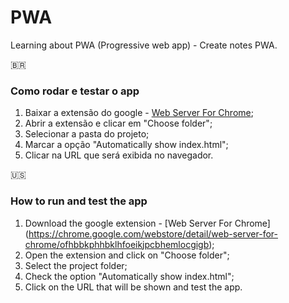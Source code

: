 # PWA
Learning about PWA (Progressive web app) - Create notes PWA.

:brazil:


### Como rodar e testar o app
1. Baixar a extensão do google - [Web Server For Chrome](https://chrome.google.com/webstore/detail/web-server-for-chrome/ofhbbkphhbklhfoeikjpcbhemlocgigb);
2. Abrir a extensão e clicar em "Choose folder";
3. Selecionar a pasta do projeto;
4. Marcar a opção "Automatically show index.html";
4. Clicar na URL que será exibida no navegador.


:us:

### How to run and test the app
1. Download the google extension - [Web Server For Chrome] (https://chrome.google.com/webstore/detail/web-server-for-chrome/ofhbbkphhbklhfoeikjpcbhemlocgigb);
2. Open the extension and click on "Choose folder";
3. Select the project folder;
4. Check the option "Automatically show index.html";
4. Click on the URL that will be shown and test the app.
